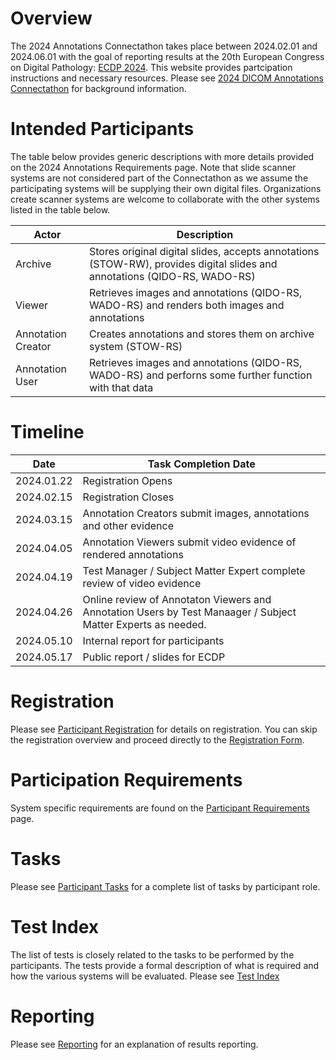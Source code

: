 # Overview

The 2024 Annotations Connectathon takes place between 2024.02.01 and 2024.06.01 with the goal of reporting results at the 20th European Congress on Digital Pathology:  [ECDP 2024](https://www.ecdp2024.org/).
This website provides partcipation instructions and necessary resources.
Please see [2024 DICOM Annotations Connectathon](https://docs.google.com/document/d/1Jn-hOjZyO0XBi-l0wUZnUiDJqR0ybeSSYfJ6NzNdlnU/edit?resourcekey=0-w6HYANwKRmI-r0f16ltQoA) for background information.

# Intended Participants
The table below provides generic descriptions with more details provided on the 2024 Annotations Requirements page.
Note that slide scanner systems are not considered part of the Connectathon as we assume the participating systems will be supplying their own digital files.
Organizations create scanner systems are welcome to collaborate with the other systems listed in the table below.

| Actor              | Description                                       |
|--------------------|---------------------------------------------------|
| Archive            | Stores original digital slides, accepts annotations (STOW-RW), provides digital slides and annotations (QIDO-RS, WADO-RS) |
| Viewer             | Retrieves images and annotations (QIDO-RS, WADO-RS) and renders both images and annotations |
| Annotation Creator | Creates annotations and stores them on archive system (STOW-RS)|
| Annotation User    | Retrieves images and annotations (QIDO-RS, WADO-RS) and perforns some further function with that data |

# Timeline

| Date       |  Task Completion Date                                                                                        |
|------------|--------------------------------------------------------------------------------------------------------------|
| 2024.01.22 | Registration Opens                                                                                           |
| 2024.02.15 | Registration Closes                                                                                          |
| 2024.03.15 | Annotation Creators submit images, annotations and other evidence                                            |
| 2024.04.05 | Annotation Viewers submit video evidence of rendered annotations                                             |
| 2024.04.19 | Test Manager / Subject Matter Expert complete review of video evidence                                       |
| 2024.04.26 | Online review of Annotaton Viewers and Annotation Users by Test Manaager / Subject Matter Experts as needed. |
| 2024.05.10 | Internal report for participants                                                                             |
| 2024.05.17 | Public report / slides for ECDP                                                                              |

# Registration

Please see [Participant Registration](./registration_survey.md) for details on registration.
You can skip the registration overview and proceed directly to the [Registration Form](https://forms.gle/YaRapfJjgCDGbwMq5).

# Participation Requirements
System specific requirements are found on the [Participant Requirements](./requirements.md) page.

# Tasks

Please see [Participant Tasks](./tasks.md) for a complete list of tasks by participant role.

# Test Index

The list of tests is closely related to the tasks to be performed by the participants.
The tests provide a formal description of what is required and how the various systems will be evaluated. Please see [Test Index](test_index.md)

# Reporting

Please see [Reporting](./reporting.md) for an explanation of results reporting.
